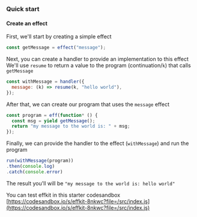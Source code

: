 ### Quick start

#### Create an effect

First, we'll start by creating a simple effect

```javascript
const getMessage = effect("message");
```

Next, you can create a handler to provide an implementation to this effect
We'll use `resume` to return a value to the program (continuation/`k`) that calls `getMessage`

```javascript
const withMessage = handler({
  message: (k) => resume(k, "hello world"),
});
```

After that, we can create our program that uses the `message` effect

```javascript
const program = eff(function* () {
  const msg = yield getMessage();
  return "my message to the world is: " + msg;
});
```

Finally, we can provide the handler to the effect (`withMessage`) and run the program

```javascript
run(withMessage(program))
.then(console.log)
.catch(console.error)
```

The result you'll will be `"my message to the world is: hello world"`

You can test effkit in this starter codesandbox [https://codesandbox.io/s/effkit-8nkwc?file=/src/index.js](https://codesandbox.io/s/effkit-8nkwc?file=/src/index.js) 